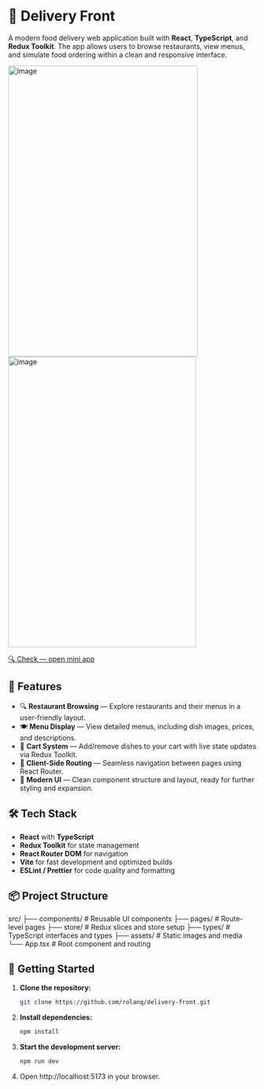 # 🍔 Delivery Front

A modern food delivery web application built with **React**, **TypeScript**, and **Redux Toolkit**. The app allows users to browse restaurants, view menus, and simulate food ordering within a clean and responsive interface.

<img width="384" height="590" alt="image" src="https://github.com/user-attachments/assets/f5925d85-b39d-428a-a6c2-f9207b34fd63" />
<img width="381" height="590" alt="image" src="https://github.com/user-attachments/assets/46d26ce4-5a14-4509-942c-abb829f67b83" />

[🔍 Check — open mini app](https://t.me/ekeer_bot)


## 🚀 Features

- 🔍 **Restaurant Browsing** — Explore restaurants and their menus in a user-friendly layout.
- 🍽 **Menu Display** — View detailed menus, including dish images, prices, and descriptions.
- 🛒 **Cart System** — Add/remove dishes to your cart with live state updates via Redux Toolkit.
- 🧭 **Client-Side Routing** — Seamless navigation between pages using React Router.
- 💎 **Modern UI** — Clean component structure and layout, ready for further styling and expansion.

## 🛠️ Tech Stack

- **React** with **TypeScript**
- **Redux Toolkit** for state management
- **React Router DOM** for navigation
- **Vite** for fast development and optimized builds
- **ESLint / Prettier** for code quality and formatting

## 📦 Project Structure

src/
├── components/ # Reusable UI components
├── pages/ # Route-level pages
├── store/ # Redux slices and store setup
├── types/ # TypeScript interfaces and types
├── assets/ # Static images and media
└── App.tsx # Root component and routing


## 🧪 Getting Started

1. **Clone the repository:**
   ```bash
   git clone https://github.com/rolanq/delivery-front.git
2. **Install dependencies:**
   ```bash
   npm install
3. **Start the development server:**
   ```bash
   npm run dev
4. Open http://localhost:5173 in your browser.

